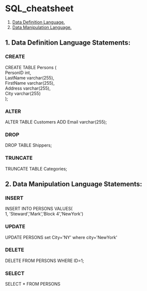 # SQL_cheatsheet
1. [ Data Definition Language. ](#ddl)
2. [ Data Manipulation Language. ](#dml)

<a name="ddl"></a>
## 1. Data Definition Language Statements:
### CREATE 
<font size=”12”> 
CREATE TABLE Persons (<br>
    PersonID int, <br>
    LastName varchar(255), <br>
    FirstName varchar(255), <br>
    Address varchar(255), <br>
    City varchar(255) <br>
); </font><br>

### ALTER
ALTER TABLE Customers
ADD Email varchar(255); <br>

### DROP
DROP TABLE Shippers; <br>

### TRUNCATE
TRUNCATE TABLE Categories; <br>

<a name="dml"></a>
## 2. Data Manipulation Language Statements:
### INSERT 
INSERT INTO PERSONS VALUES( <br>
1, 'Steward','Mark','Block 4','NewYork') <br>

### UPDATE
UPDATE PERSONS set City='NY' where city='NewYork' <br>

### DELETE
DELETE FROM PERSONS WHERE ID=1; <br>

### SELECT
SELECT * FROM PERSONS



